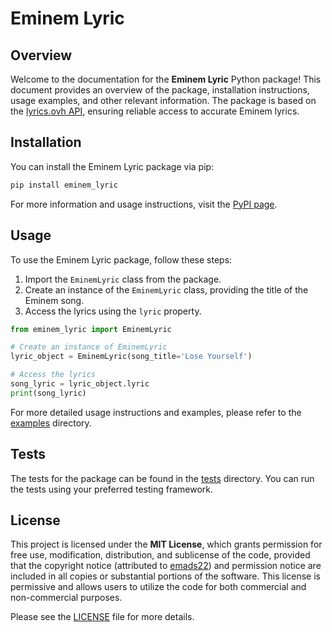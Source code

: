 # Eminem Lyric

## Overview
Welcome to the documentation for the **Eminem Lyric** Python package! This document provides an overview of the package, installation instructions, usage examples, and other relevant information. The package is based on the [lyrics.ovh API](https://lyrics.ovh/), ensuring reliable access to accurate Eminem lyrics.

## Installation
You can install the Eminem Lyric package via pip:

```bash
pip install eminem_lyric
```

For more information and usage instructions, visit the [PyPI page](https://pypi.org/project/eminem_lyric/).

## Usage
To use the Eminem Lyric package, follow these steps:

1. Import the `EminemLyric` class from the package.
2. Create an instance of the `EminemLyric` class, providing the title of the Eminem song.
3. Access the lyrics using the `lyric` property.

```python
from eminem_lyric import EminemLyric

# Create an instance of EminemLyric
lyric_object = EminemLyric(song_title='Lose Yourself')

# Access the lyrics
song_lyric = lyric_object.lyric
print(song_lyric)
```

For more detailed usage instructions and examples, please refer to the [examples](../examples) directory.

## Tests
The tests for the package can be found in the [tests](../tests) directory. You can run the tests using your preferred testing framework.

## License
This project is licensed under the **MIT License**, which grants permission for free use, modification, distribution, and sublicense of the code, provided that the copyright notice (attributed to [emads22](https://github.com/emads22)) and permission notice are included in all copies or substantial portions of the software. This license is permissive and allows users to utilize the code for both commercial and non-commercial purposes.

Please see the [LICENSE](LICENSE) file for more details.
